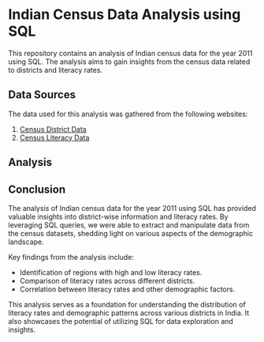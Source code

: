 # Indian Census Data Analysis using SQL

This repository contains an analysis of Indian census data for the year 2011 using SQL. The analysis aims to gain insights from the census data related to districts and literacy rates.

## Data Sources

The data used for this analysis was gathered from the following websites:

1. [Census District Data](https://www.census2011.co.in/district.php)
2. [Census Literacy Data](https://www.census2011.co.in/literacy.php)

## Analysis

## Conclusion

The analysis of Indian census data for the year 2011 using SQL has provided valuable insights into district-wise information and literacy rates. By leveraging SQL queries, we were able to extract and manipulate data from the census datasets, shedding light on various aspects of the demographic landscape.

Key findings from the analysis include:

- Identification of regions with high and low literacy rates.
- Comparison of literacy rates across different districts.
- Correlation between literacy rates and other demographic factors.

This analysis serves as a foundation for understanding the distribution of literacy rates and demographic patterns across various districts in India. It also showcases the potential of utilizing SQL for data exploration and insights.


